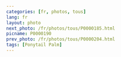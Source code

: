 ```yaml
---
categories: [fr, photos, tous]
lang: fr
layout: photo
next_photo: /fr/photos/tous/P0000185.html
picname: P0000190
prev_photo: /fr/photos/tous/P0000204.html
tags: [Ponytail Palm]
---
```

